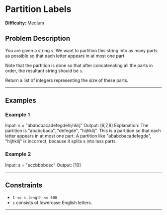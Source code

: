 # Partition Labels

**Difficulty:** Medium

## Problem Description

You are given a string `s`. We want to partition this string into as many parts as possible so that each letter appears in at most one part.

Note that the partition is done so that after concatenating all the parts in order, the resultant string should be `s`.

Return a list of integers representing the size of these parts.

---

## Examples

### Example 1
Input: s = "ababcbacadefegdehijhklij"
Output: [9,7,8]
Explanation:
The partition is "ababcbaca", "defegde", "hijhklij".
This is a partition so that each letter appears in at most one part.
A partition like "ababcbacadefegde", "hijhklij" is incorrect, because it splits s into less parts.

### Example 2
Input: s = "eccbbbbdec"
Output: [10]

---

## Constraints

- `1 <= s.length <= 500`
- `s` consists of lowercase English letters.

---

